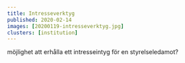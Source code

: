 ```yaml
---
title: Intresseverktyg
published: 2020-02-14
images: [20200119-intresseverktyg.jpg]
clusters: [institution]
---
```


möjlighet att erhålla ett intresseintyg för en styrelseledamot?
